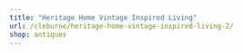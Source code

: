 ```yaml
---
title: "Heritage Home Vintage Inspired Living"
url: /cleburne/heritage-home-vintage-inspired-living-2/
shop: antiques
---
```

